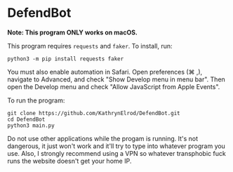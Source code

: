 # DefendBot

**Note: This program ONLY works on macOS.**

This program requires `requests` and `faker`. To install, run:
```
python3 -m pip install requests faker
```

You must also enable automation in Safari. Open preferences (⌘ ,), navigate to Advanced, and check "Show Develop menu in menu bar". Then open the Develop menu and check "Allow JavaScript from Apple Events".

To run the program:
```
git clone https://github.com/KathrynElrod/DefendBot.git
cd DefendBot
python3 main.py
```
Do not use other applications while the progam is running. It's not dangerous, it just won't work and it'll try to type into whatever program you use. Also, I strongly recommend using a VPN so whatever transphobic fuck runs the website doesn't get your home IP.
